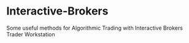 # Interactive-Brokers
Some useful methods for Algorithmic Trading with Interactive Brokers Trader Workstation
